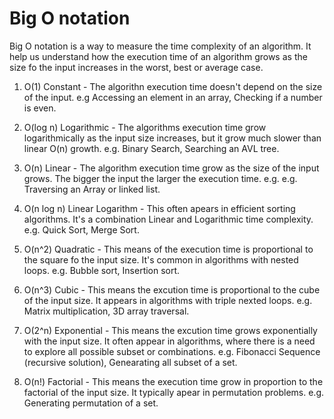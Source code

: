 # Big O notation

Big O notation is a way to measure the time complexity of an algorithm.
It help us understand how the execution time of an algorithm grows as the size fo the input increases in the worst, best or average case.

1. O(1) Constant - The algorithn execution time doesn't depend on the size of the input. e.g Accessing an element in an array, Checking if a number is even.

2. O(log n) Logarithmic - The algorithms execution time grow logarithmically as the input size increases, but it grow much slower than linear O(n) growth. e.g. Binary Search, Searching an AVL tree.

3. O(n) Linear - The algorithm execution time grow as the size of the input grows. The bigger the input the larger the execution time. e.g.  e.g. Traversing an Array or linked list.

4. O(n log n) Linear Logarithm - This often apears in efficient sorting algorithms. It's a combination Linear and Logarithmic time complexity. e.g. Quick Sort, Merge Sort.

5. O(n^2) Quadratic - This means of the execution time is proportional to the square fo the input size.
It's common in algorithms with nested loops. e.g. Bubble sort, Insertion sort.

6. O(n^3) Cubic - This means the excution time is proportional to the cube of the input size. It appears in algorithms with triple nexted loops. e.g. Matrix multiplication, 3D array traversal.

7. O(2^n) Exponential - This means the excution time grows exponentially with the input size. It often appear in algorithms, where there is a need to explore all possible subset or combinations. e.g. Fibonacci Sequence (recursive solution), Genearating all subset of a set.

8. O(n!) Factorial - This means the execution time grow in proportion to the factorial of the input size. It typically apear in permutation problems. e.g. Generating permutation of a set.


